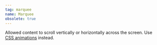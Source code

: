 ```yaml
---
tag: marquee
name: Marquee
obsolete: true
---
```


Allowed content to scroll vertically or horizontally across the screen. Use [CSS animations](https://developer.mozilla.org/en-US/docs/Web/CSS/CSS_animations/Using_CSS_animations) instead.
